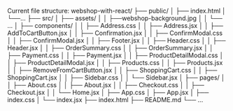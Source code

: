 Current file structure:
webshop-with-react/
├── public/
│   ├── index.html
│   └──...
├── src/
│   ├── assets/
│   │   ├──webshop-background.jpg
│   │   └── ...
│   ├── components/
│   │   ├── Address.css
│   │   ├── Address.jsx
│   │   ├── AddToCartButton.jsx
│   │   ├── Confirmation.jsx
│   │   ├── ConfirmModal.css
│   │   ├── ConfirmModal.jsx
│   │   ├── Footer.jsx
│   │   ├── Header.css
│   │   ├── Header.jsx
│   │   ├── OrderSummary.css
│   │   ├── OrderSummary.jsx
│   │   ├── Payment.css
│   │   ├── Payment.jsx
│   │   ├── ProductDetailModal.css
│   │   ├── ProductDetailModal.jsx
│   │   ├── Products.css
│   │   ├── Products.jsx
│   │   ├── RemoveFromCartButton.jsx
│   │   ├── ShoppingCart.css
│   │   ├── ShoppingCart.jsx
│   │   ├── Sidebar.css
│   │   └── Sidebar.jsx
│   ├── pages/
│   │   ├── About.css
│   │   ├── About.jsx
│   │   ├── Checkout.css
│   │   ├── Checkout.jsx
│   │   └── Home.jsx
│   ├── App.css
│   ├── App.jsx
│   ├── index.css
│   └── index.jsx
├── index.html
├── README.md
└── ...
